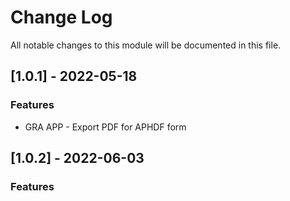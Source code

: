 # Change Log
All notable changes to this module will be documented in this file.
 
## [1.0.1] - 2022-05-18

### Features

-  GRA APP - Export PDF for APHDF form

## [1.0.2] - 2022-06-03

### Features

